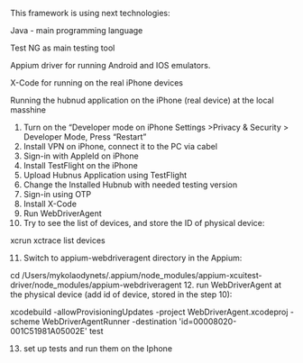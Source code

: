 This framework is using next technologies:

Java - main programming language

Test NG as main testing tool

Appium driver for running Android and IOS emulators.

X-Code for running on the real iPhone devices

Running the hubnud application on the iPhone (real device) at the local masshine
1. Turn on the “Developer mode on iPhone
Settings >Privacy & Security > Developer Mode, Press “Restart”
2. Install VPN on iPhone, connect it to the PC via cabel
3. Sign-in with AppleId on iPhone
4. Install TestFlight on the iPhone
5. Upload Hubnus Application using TestFlight
6. Change the Installed Hubnub with needed testing version
7. Sign-in using OTP
8. Install X-Code
9. Run WebDriverAgent
10. Try to see the list of devices, and store the ID of physical device:

xcrun xctrace list devices

11. Switch to appium-webdriveragent directory in the Appium:

cd /Users/mykolaodynets/.appium/node_modules/appium-xcuitest-driver/node_modules/appium-webdriveragent
12. run WebDriverAgent at the physical device (add id of device, stored in the step 10):

xcodebuild -allowProvisioningUpdates -project WebDriverAgent.xcodeproj -scheme WebDriverAgentRunner -destination 'id=00008020-001C51981A05002E' test

13. set up tests and run them on the Iphone
